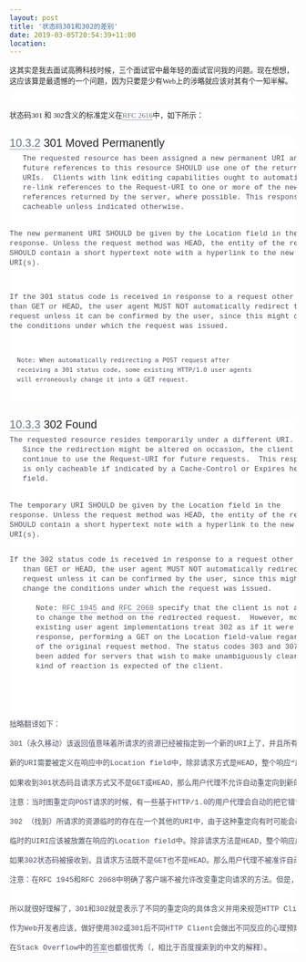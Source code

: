 ```yaml
---
layout: post
title: '状态码301和302的差别'
date: 2019-03-05T20:54:39+11:00
location: 
---
```



<div style="background-color: white; color: #222222; font-family: georgia, times, serif; font-size: 12.8px; margin-bottom: 1em; margin-top: 1em;">
这其实是我去面试高腾科技时候，三个面试官中最年轻的面试官问我的问题。现在想想，这应该算是最遗憾的一个问题，因为只要是少有Web上的涉略就应该对其有个一知半解。</div>
<div style="background-color: white; color: #222222; font-family: georgia, times, serif; font-size: 12.8px; margin-bottom: 1em; margin-top: 1em;">
<br /></div>
<div style="background-color: white; color: #222222; font-family: georgia, times, serif; font-size: 12.8px; margin-bottom: 1em; margin-top: 1em;">
状态码301 和 302含义的标准定义在<a href="https://tools.ietf.org/html/rfc2616#section-10.3.2" style="border-bottom: 1px solid rgb(154, 161, 174); color: #677284; outline: none; text-decoration-line: none;">RFC 2616</a>中，如下所示：</div>
<h4 style="background-color: white; color: #222222; font-family: arial, helvetica, sans-serif; font-size: 1.4em; font-weight: 400; margin: 1.5em 0px -0.3em;">
<a class="selflink" href="https://tools.ietf.org/html/rfc2616#section-10.3.2" name="section-10.3.2" style="border-bottom: 1px solid rgb(154, 161, 174); color: #677284; outline: none; text-decoration-line: none;">10.3.2</a>&nbsp;301 Moved Permanently</h4>
<pre class="newpage" style="background-color: white; color: #494c5c; font-family: &quot;courier new&quot;, courier, monospace; font-size: 12.8px; font-stretch: normal; font-variant-east-asian: normal; font-variant-numeric: normal; line-height: 17.024px;">   The requested resource has been assigned a new permanent URI and any
   future references to this resource SHOULD use one of the returned
   URIs.  Clients with link editing capabilities ought to automatically
   re-link references to the Request-URI to one or more of the new
   references returned by the server, where possible. This response is
   cacheable unless indicated otherwise.

   The new permanent URI SHOULD be given by the Location field in the
   response. Unless the request method was HEAD, the entity of the
   response SHOULD contain a short hypertext note with a hyperlink to
   the new URI(s).

   If the 301 status code is received in response to a request other
   than GET or HEAD, the user agent MUST NOT automatically redirect the
   request unless it can be confirmed by the user, since this might
   change the conditions under which the request was issued.

      Note: When automatically redirecting a POST request after
      receiving a 301 status code, some existing HTTP/1.0 user agents
      will erroneously change it into a GET request.

</pre>
<h4 style="background-color: white; color: #222222; font-family: arial, helvetica, sans-serif; font-size: 1.4em; font-weight: 400; margin: 1.5em 0px -0.3em;">
<a class="selflink" href="https://tools.ietf.org/html/rfc2616#section-10.3.3" name="section-10.3.3" style="border-bottom: 1px solid rgb(154, 161, 174); color: #677284; outline: none; text-decoration-line: none;">10.3.3</a>&nbsp;302 Found</h4>
<pre class="newpage" style="background-color: white; color: #494c5c; font-family: &quot;courier new&quot;, courier, monospace; font-size: 12.8px; font-stretch: normal; font-variant-east-asian: normal; font-variant-numeric: normal; line-height: 17.024px;">The requested resource resides temporarily under a different URI.
   Since the redirection might be altered on occasion, the client SHOULD
   continue to use the Request-URI for future requests.  This response
   is only cacheable if indicated by a Cache-Control or Expires header
   field.

   The temporary URI SHOULD be given by the Location field in the
   response. Unless the request method was HEAD, the entity of the
   response SHOULD contain a short hypertext note with a hyperlink to
   the new URI(s).</pre>
<pre class="newpage" style="background-color: white; color: #494c5c; font-family: &quot;courier new&quot;, courier, monospace; font-size: 12.8px; font-stretch: normal; font-variant-east-asian: normal; font-variant-numeric: normal; line-height: 17.024px;">If the 302 status code is received in response to a request other
   than GET or HEAD, the user agent MUST NOT automatically redirect the
   request unless it can be confirmed by the user, since this might
   change the conditions under which the request was issued.

      Note: <a href="https://tools.ietf.org/html/rfc1945" style="border-bottom: 1px solid rgb(154, 161, 174); color: #677284; outline: none; text-decoration-line: none;">RFC 1945</a> and <a href="https://tools.ietf.org/html/rfc2068" style="border-bottom: 1px solid rgb(154, 161, 174); color: #677284; outline: none; text-decoration-line: none;">RFC 2068</a> specify that the client is not allowed
      to change the method on the redirected request.  However, most
      existing user agent implementations treat 302 as if it were a 303
      response, performing a GET on the Location field-value regardless
      of the original request method. The status codes 303 and 307 have
      been added for servers that wish to make unambiguously clear which
      kind of reaction is expected of the client.





拙略翻译如下：

301（永久移动）该返回值意味着所请求的资源已经被指定到一个新的URI上了，并且所有将来的对这个资源的引用都“应该”使用返回值给出的URI。拥有链接编辑能力的HTTP客户端都应该尽可能地重新设置链接，把旧的请求URI引用到由服务器返回的一个或多个新请求URI上。这个响应（译者注：即访问该地址，得到301状态码）应该被缓存下来，除非被明确标示不需要。

新的URI需要被定义在响应中的Location field中，除非请求方式是HEAD，整个响应“应该”包含携带者指向新URI超链接的超文本笔记。

如果收到301状态码且请求方式又不是GET或HEAD，那么用户代理不允许自动重定向到新的URI，除非用户明确同意。因为这可能会因为用户提出的旧请求将新的服务器的状态改变。

注意：当时图重定向POST请求的时候，有一些基于HTTP/1.0的用户代理会自动的把它错误地转换成GET请求。

302 （找到）所请求的资源临时的存在在一个其他的URI中，由于这种重定向有时可能会改变回去，所以客户端在将来应该保持使用旧的请求URI。除非指示了Catch-Control或者Expires header field，客户端不应该保存缓存。

临时的UIRI应该被放置在响应的Location field中。除非请求方法是HEAD，整个响应应该包含一个短的有超链接指向新URI的超文本笔记。

如果302状态码被接收到，且请求方法既不是GET也不是HEAD。那么用户代理不被准许自动转发用户请求，除非被用户确认，因为这可能改变服务器的状态。

注意：在RFC 1945和RFC 2068中明确了客户端不被允许改变重定向请求的方法。但是，绝大多数存在的用户代理的实现把302响应当作303响应对待，他们在Location field中的URI上施加一个GET请求，不被轮原始请求是什么方法。303状态码和307状态码之所以被设定出来就是为了明确客户端应该如何做出反应。


所以就很好理解了，301和302就是表示了不同的重定向的具体含义并用来规范HTTP Client行为的。比如在有的浏览器或爬虫中对301可能会被缓存下来（标准里是这么建议的），而302则不然。

作为Web开发者应该，做好使用302或301后不同HTTP Client会做出不同反应的心理预期，并规划好自己的程序谨慎地使用301或者302。（还有303...）

在Stack Overflow中的<a href="https://stackoverflow.com/questions/1393280/http-redirect-301-permanent-vs-302-temporary" style="border-bottom: 1px solid rgb(154, 161, 174); color: #677284; outline: none; text-decoration-line: none;">答案</a>也都很优秀（，相比于百度搜索到的中文的解释）。</pre>
